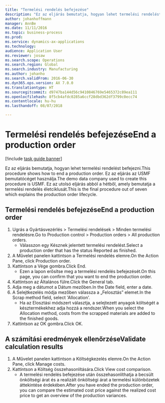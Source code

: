```yaml
---
title: "Termelési rendelés befejezése"
description: "Ez az eljárás bemutatja, hogyan lehet termelési rendelést befejezni."
author: johanhoffmann
manager: AnnBe
ms.date: 11/11/2016
ms.topic: business-process
ms.prod: 
ms.service: dynamics-ax-applications
ms.technology: 
audience: Application User
ms.reviewer: josaw
ms.search.scope: Operations
ms.search.region: Global
ms.search.industry: Manufacturing
ms.author: johanho
ms.search.validFrom: 2016-06-30
ms.dyn365.ops.version: AX 7.0.0
ms.translationtype: HT
ms.sourcegitcommit: d9747ba144d56c9410846769e5465372c89ea111
ms.openlocfilehash: 8f5cb4afdc0285a6ccf28dbd362df3799c0ecc74
ms.contentlocale: hu-hu
ms.lasthandoff: 08/07/2018

---
```

# <a name="end-a-production-order"></a><span data-ttu-id="d3ec3-103">Termelési rendelés befejezése</span><span class="sxs-lookup"><span data-stu-id="d3ec3-103">End a production order</span></span>

[!include [task guide banner](../../includes/task-guide-banner.md)]

<span data-ttu-id="d3ec3-104">Ez az eljárás bemutatja, hogyan lehet termelési rendelést befejezni.</span><span class="sxs-lookup"><span data-stu-id="d3ec3-104">This procedure shows how to end a production order.</span></span> <span data-ttu-id="d3ec3-105">Ez az eljárás az USMF bemutatócéget használja.</span><span class="sxs-lookup"><span data-stu-id="d3ec3-105">The demo data company used to create this procedure is USMF.</span></span> <span data-ttu-id="d3ec3-106">Ez az utolsó eljárás abból a hétből, amely bemutatja a termelési rendelés életciklusát.</span><span class="sxs-lookup"><span data-stu-id="d3ec3-106">This is the final procedure out of seven which explains the production order lifecycle.</span></span>


## <a name="end-a-production-order"></a><span data-ttu-id="d3ec3-107">Termelési rendelés befejezése</span><span class="sxs-lookup"><span data-stu-id="d3ec3-107">End a production order</span></span>
1. <span data-ttu-id="d3ec3-108">Ugrás a Gyártásvezérlés > Termelési rendelések > Minden termelési rendelésre.</span><span class="sxs-lookup"><span data-stu-id="d3ec3-108">Go to Production control > Production orders > All production orders.</span></span>
    * <span data-ttu-id="d3ec3-109">Válasszon egy Késznek jelentett termelési rendelést.</span><span class="sxs-lookup"><span data-stu-id="d3ec3-109">Select a production order that has the status Reported as finished.</span></span>  
2. <span data-ttu-id="d3ec3-110">A Művelet panelen kattintson a Termelési rendelés elemre.</span><span class="sxs-lookup"><span data-stu-id="d3ec3-110">On the Action Pane, click Production order.</span></span>
3. <span data-ttu-id="d3ec3-111">Kattintson a Vége gombra.</span><span class="sxs-lookup"><span data-stu-id="d3ec3-111">Click End.</span></span>
    * <span data-ttu-id="d3ec3-112">Ezen a lapon erősítse meg a termelési rendelés befejezését.</span><span class="sxs-lookup"><span data-stu-id="d3ec3-112">On this page, you can confirm that you want to end the production order.</span></span>  
4. <span data-ttu-id="d3ec3-113">Kattintson az Általános fülre.</span><span class="sxs-lookup"><span data-stu-id="d3ec3-113">Click the General tab.</span></span>
5. <span data-ttu-id="d3ec3-114">Adja meg a dátumot a Dátum mezőben.</span><span class="sxs-lookup"><span data-stu-id="d3ec3-114">In the Date field, enter a date.</span></span>
6. <span data-ttu-id="d3ec3-115">A Selejtkezelés módja mezőben válassza a „Felosztás” elemet.</span><span class="sxs-lookup"><span data-stu-id="d3ec3-115">In the Scrap method field, select 'Allocation'.</span></span>
    * <span data-ttu-id="d3ec3-116">Ha az Elosztási módszert választja, a selejtezett anyagok költségét a késztermékekhez adja hozzá a rendszer.</span><span class="sxs-lookup"><span data-stu-id="d3ec3-116">When you select the Allocation method, costs from the scrapped materials are added to the finished goods.</span></span>  
7. <span data-ttu-id="d3ec3-117">Kattintson az OK gombra.</span><span class="sxs-lookup"><span data-stu-id="d3ec3-117">Click OK.</span></span>

## <a name="validate-calculation-results"></a><span data-ttu-id="d3ec3-118">A számítási eredmények ellenőrzése</span><span class="sxs-lookup"><span data-stu-id="d3ec3-118">Validate calculation results</span></span>
1. <span data-ttu-id="d3ec3-119">A Művelet panelen kattintson a Költségkezelés elemre.</span><span class="sxs-lookup"><span data-stu-id="d3ec3-119">On the Action Pane, click Manage costs.</span></span>
2. <span data-ttu-id="d3ec3-120">Kattintson a Költség összehasonlítására.</span><span class="sxs-lookup"><span data-stu-id="d3ec3-120">Click View cost comparison.</span></span>
    * <span data-ttu-id="d3ec3-121">A termelési rendelés befejezése után összehasonlíthatja a becsült önköltségi árat és a realizált önköltségi árat a termelési különbözetek áttekintése érdekében.</span><span class="sxs-lookup"><span data-stu-id="d3ec3-121">After you have ended the production order, you can compare the estimated cost price against the realized cost price to get an overview of the production variances.</span></span>  

